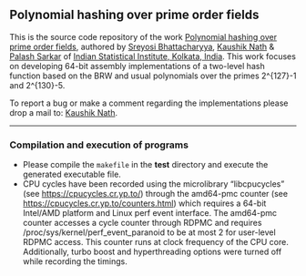 ## Polynomial hashing over prime order fields

This is the source code repository of the work [Polynomial hashing over prime order fields](https://www.aimsciences.org/article/doi/10.3934/amc.2024001), authored by [Sreyosi Bhattacharyya](bhattacharyya.sreyosi@gmail.com), [Kaushik Nath](kaushik.nath@yahoo.in) & [Palash Sarkar](palash@isical.ac.in) of [Indian Statistical Institute, Kolkata, India](https://www.isical.ac.in).
This work focuses on developing 64-bit assembly implementations of a two-level hash function based on the BRW and usual polynomials over the primes 2^{127}-1 and 2^{130}-5.

To report a bug or make a comment regarding the implementations please drop a mail to: [Kaushik Nath](kaushik.nath@yahoo.in).

---

### Compilation and execution of programs 
    
* Please compile the ```makefile``` in the **test** directory and execute the generated executable file. 
* CPU cycles have been recorded using the microlibrary “libcpucycles” (see https://cpucycles.cr.yp.to/) through the amd64-pmc counter (see https://cpucycles.cr.yp.to/counters.html) which requires a 64-bit Intel/AMD platform and Linux perf event interface. The amd64-pmc counter accesses a cycle counter through RDPMC and requires /proc/sys/kernel/perf_event_paranoid to be at most 2 for user-level RDPMC access. This counter runs at clock frequency of the CPU core. Additionally, turbo boost and hyperthreading options were turned off while recording the timings.
